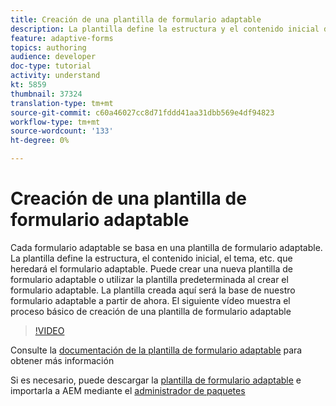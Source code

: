 ```yaml
---
title: Creación de una plantilla de formulario adaptable
description: La plantilla define la estructura y el contenido inicial del formulario adaptable.
feature: adaptive-forms
topics: authoring
audience: developer
doc-type: tutorial
activity: understand
kt: 5859
thumbnail: 37324
translation-type: tm+mt
source-git-commit: c60a46027cc8d71fddd41aa31dbb569e4df94823
workflow-type: tm+mt
source-wordcount: '133'
ht-degree: 0%

---
```



# Creación de una plantilla de formulario adaptable

Cada formulario adaptable se basa en una plantilla de formulario adaptable. La plantilla define la estructura, el contenido inicial, el tema, etc. que heredará el formulario adaptable. Puede crear una nueva plantilla de formulario adaptable o utilizar la plantilla predeterminada al crear el formulario adaptable.
La plantilla creada aquí será la base de nuestro formulario adaptable a partir de ahora.
El siguiente vídeo muestra el proceso básico de creación de una plantilla de formulario adaptable

>[!VIDEO](https://video.tv.adobe.com/v/37324/quality=9)

Consulte la [documentación de la plantilla de formulario adaptable](https://docs.adobe.com/content/help/en/experience-manager-65/forms/adaptive-forms-advanced-authoring/template-editor.html) para obtener más información

Si es necesario, puede descargar la [plantilla de formulario adaptable](assets/peak-application-template.zip) e importarla a AEM mediante el [administrador de paquetes](http://localhost:4502/crx/packmgr/index.jsp)




